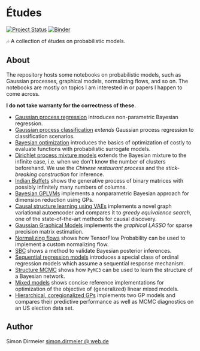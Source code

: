 # Études

[![Project Status](http://www.repostatus.org/badges/latest/concept.svg)](http://www.repostatus.org/#concept)
[![Binder](https://mybinder.org/badge_logo.svg)](https://mybinder.org/v2/gh/dirmeier/etudes/master)

:notes: A collection of études on probabilistic models.

## About

The repository hosts some notebooks on probabilistic models, such as Gaussian processes, graphical models, normalizing flows, and so on. The notebooks are mostly on topics I am interested in or papers I happen to come across.

**I do not take warranty for the correctness of these.**

- [Gaussian process regression](https://dirmeier.github.io/etudes/gaussian_process_regression.html) introduces non-parametric Bayesian regression.
- [Gaussian process classification](https://dirmeier.github.io/etudes/gaussian_process_classification.html) *extends* Gaussian process regression to classification scenarios.
- [Bayesian optimization](https://dirmeier.github.io/etudes/bayesian_optimization.html) introduces the basics of optimization of costly to evaluate functions with probabilistic surrogate models.
- [Dirichlet process mixture models](https://dirmeier.github.io/etudes/dirichlet_process_mixture_models.html) extends the Bayesian mixture to the infinite case, i.e. when we don't know the number of clusters beforehand. We use the *Chinese restaurant process* and the *stick-breaking construction* for inference.
- [Indian Buffets](https://dirmeier.github.io/etudes/indian_buffets.html) shows the generative process of binary matrices with possibly infinitely many numbers of columns.
- [Bayesian GPLVMs](https://dirmeier.github.io/etudes/gplvm.html) implements a nonparametric Bayesian approach for dimension reduction using GPs.
- [Causal structure learning using VAEs](https://dirmeier.github.io/etudes/causal_structure_learning.html) implements a novel graph variational autoencoder and compares it to *greedy equivalence search*, one of the state-of-the-art methods for causal discovery.
- [Gaussian Graphical Models](https://dirmeier.github.io/etudes/gaussian_graphical_models.html) implements the *graphical LASSO* for sparse precision matrix estimation.
- [Normalizing flows](https://dirmeier.github.io/etudes/normalizing_flows.html) shows how TensorFlow Probability can be used to implement a custom normalizing flow.
- [SBC](https://dirmeier.github.io/etudes/simulation_based_calibration.html) shows a method to validate Bayesian posterior inferences.
- [Sequential regression models](https://dirmeier.github.io/rstansequential/index.html) introduces a special class of ordinal regression models which assume a sequential response mechanism.
- [Structure MCMC](https://dirmeier.github.io/structure-learning-with-pymc/index.html) shows how `PyMC3` can be used to learn the structure of a Bayesian network.
- [Mixed models](https://dirmeier.github.io/mixed-models/index.html) shows concise reference implementations for optimization of the objective of (generalized) linear mixed models.
- [Hierarchical, coregionalized GPs](https://dirmeier.github.io/etudes/gp_coregionalization.html) implements two GP models and compares their predictive performance as well as MCMC diagnostics on an US election data set.

## Author

Simon Dirmeier <a href="mailto:simon.dirmeier@web.de">simon.dirmeier @ web.de</a>
